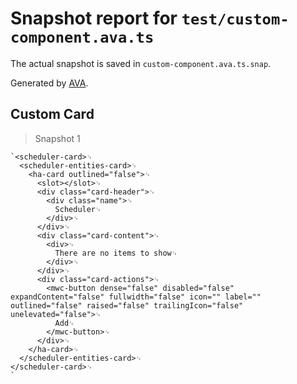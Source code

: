 # Snapshot report for `test/custom-component.ava.ts`

The actual snapshot is saved in `custom-component.ava.ts.snap`.

Generated by [AVA](https://avajs.dev).

## Custom Card

> Snapshot 1

    `<scheduler-card>␊
      <scheduler-entities-card>␊
        <ha-card outlined="false">␊
          <slot></slot>␊
          <div class="card-header">␊
            <div class="name">␊
              Scheduler␊
            </div>␊
          </div>␊
          <div class="card-content">␊
            <div>␊
              There are no items to show␊
            </div>␊
          </div>␊
          <div class="card-actions">␊
            <mwc-button dense="false" disabled="false" expandContent="false" fullwidth="false" icon="" label="" outlined="false" raised="false" trailingIcon="false" unelevated="false">␊
              Add␊
            </mwc-button>␊
          </div>␊
        </ha-card>␊
      </scheduler-entities-card>␊
    </scheduler-card>␊
    `
